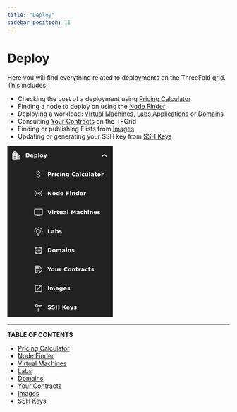 ```yaml
---
title: "Deploy"
sidebar_position: 11
---
```


# Deploy

Here you will find everything related to deployments on the ThreeFold grid. This includes:

- Checking the cost of a deployment using [Pricing Calculator](./pricing_calculator.md)
- Finding a node to deploy on using the [Node Finder](./node_finder.md)
- Deploying a workload: [Virtual Machines](vm_intro/vm_intro.md), [Labs Applications](./applications/applications.md) or [Domains](domains.md)
- Consulting [Your Contracts](./your_contracts.md) on the TFGrid
- Finding or publishing Flists from [Images](./images.md)
- Updating or generating your SSH key from [SSH Keys](./ssh_keys.md)

![](./img/dashboard_deploy.png)

***

**TABLE OF CONTENTS**

- [Pricing Calculator](./pricing_calculator.md)
- [Node Finder](./node_finder.md)
- [Virtual Machines](vm_intro/vm_intro.md)
- [Labs](./applications/applications.md)
- [Domains](domains.md)
- [Your Contracts](./your_contracts.md)
- [Images](./images.md)
- [SSH Keys](./ssh_keys.md)